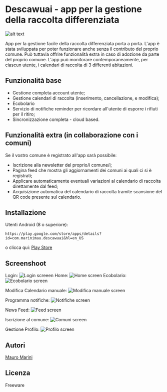 # Descawuai - app per la gestione della raccolta differenziata

![alt text](https://lh3.googleusercontent.com/P_kQIl797hn_afYqcFabdn2lbuIHcEuwv16aKA5RWFTkiW4QvKRawziRyIhDkLmWrw=s360)

App per la gestione facile della raccolta differenziata porta a porta. L'app è stata sviluppata per poter funzionare anche senza il contributo del proprio comune. Può tuttavia offrire funzionalità extra in caso di adozione da parte del proprio comune. L'app può monitorare contemporaneamente, per ciascun utente, i calendari di raccolta di 3 differenti abitazioni.

## Funzionalità base
- Gestione completa account utente;
- Gestione calendari di raccolta (inserimento, cancellazione, e modifica);
- Ecobolario
- Servizio di notifiche reminder per ricordare all'utente di esporre i rifiuti per il ritiro;
- Sincronizzazione completa - cloud based.

## Funzionalità extra (in collaborazione con i comuni)

Se il vostro comune è registrato all'app sarà possibile:
- Iscrizione alla newsletter del proprio/i comune/i;
- Pagina feed che mostra gli aggiornamenti dei comuni ai quali ci si è registrati;
- Applicare automaticamente eventuali variazioni al calendario di raccolta direttamente dal feed;
- Acquisizione automatica del calendario di raccolta tramite scansione del QR code presente sul calendario.

## Installazione
Utenti Android (8 o superiore):
```
https://play.google.com/store/apps/details?id=com.marinimau.descawuai&hl=en_US
```
o clicca qui: [Play Store](https://play.google.com/store/apps/details?id=com.marinimau.descawuai&hl=en_US)

## Screenshoot
Login:
![Login screeen](https://lh3.googleusercontent.com/UMwx1a_plsJUgSATRhmug3mgzgwcqVJfJaeUcbtuG-fLdE38U9fgWsWEjVpLt5LDPYg=w2880-h1506)
Home:
![Home screen](https://lh3.googleusercontent.com/-T7Yr3JfPpHkX7qbU2oVAt0L6rba7Vq_zr1-SYybwBdc_qjZAW-vVofcAqjWNL7pfro=w2880-h1506)
Ecobolario:
![Ecobolario screen](https://lh3.googleusercontent.com/RS1YLp-gDUDxQGd80_3dw5grqjaTilQCYqO0pp4uym1DzrnEJOAclBjE27cPrlDcru2Q=w2880-h1506)

Modifica Calendario manuale:
![Modifica manuale screen](https://lh3.googleusercontent.com/sJex4REMJ8OtPS2s1viMRAGTVXUzBE0JHqf9UDvWBDH80VxHmbUpNDmDHQjhYtPaAtgu=w2880-h1506)


Programma notifiche:
![Notifiche screen](https://lh3.googleusercontent.com/K3dnRamj0PfYrNMsUMSTryGu3CbOKSGMqC2pitu6nTwlUj6cf8IvRJrCGrxA5BRW8w=w2880-h1506)


News Feed:
![Feed screen](https://lh3.googleusercontent.com/mIBbrUt2MpdNglhDDqGhcDfjbT3cYil2ezeSd-PbgkP-rzgI2OjIWIZIrrYHxTmL_X4=w2880-h1506)

Iscrizione al comune:
![Comuni screen](https://lh3.googleusercontent.com/cQo27QDhZrNfNMZmfKb2StvEwwEFR6K_lOwP396BOftHg9mTMBxRr_1rVdfyKqjpG4E=w2880-h1506)

Gestione Profilo:
![Profilo screen](https://lh3.googleusercontent.com/3Zr_Lvdc40nl83dnSBKMNGcp_8PydV30PfiNNLPKY8RitnPvklKaXPNve0UOiLI7XA=w2880-h1506)


## Autori

[Mauro Marini](https://github.com/marinimau)

## Licenza

Freeware
